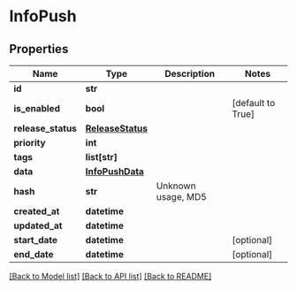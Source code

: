 # InfoPush


## Properties
Name | Type | Description | Notes
------------ | ------------- | ------------- | -------------
**id** | **str** |  | 
**is_enabled** | **bool** |  | [default to True]
**release_status** | [**ReleaseStatus**](ReleaseStatus.md) |  | 
**priority** | **int** |  | 
**tags** | **list[str]** |  | 
**data** | [**InfoPushData**](InfoPushData.md) |  | 
**hash** | **str** | Unknown usage, MD5 | 
**created_at** | **datetime** |  | 
**updated_at** | **datetime** |  | 
**start_date** | **datetime** |  | [optional] 
**end_date** | **datetime** |  | [optional] 

[[Back to Model list]](../README.md#documentation-for-models) [[Back to API list]](../README.md#documentation-for-api-endpoints) [[Back to README]](../README.md)


